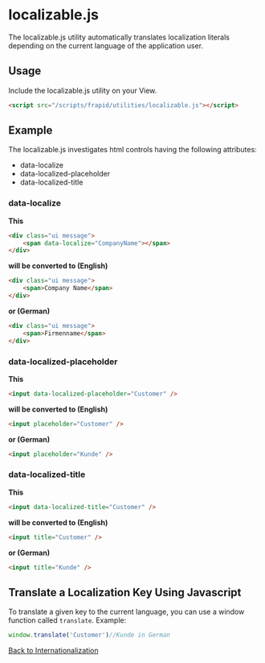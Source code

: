 # localizable.js

The localizable.js utility automatically translates localization literals depending on the current language of the application user.

## Usage

Include the localizable.js utility on your View.

```html
<script src="/scripts/frapid/utilities/localizable.js"></script>
```

## Example

The localizable.js investigates html controls having the following attributes:

* data-localize
* data-localized-placeholder
* data-localized-title

### data-localize
**This**

```html
<div class="ui message">
    <span data-localize="CompanyName"></span>
</div>
```

**will be converted to (English)**

```html
<div class="ui message">
    <span>Company Name</span>
</div>
```

**or (German)**


```html
<div class="ui message">
    <span>Firmenname</span>
</div>
```

### data-localized-placeholder
**This**

```html
<input data-localized-placeholder="Customer" />
```

**will be converted to (English)**

```html
<input placeholder="Customer" />
```

**or (German)**


```html
<input placeholder="Kunde" />
```


### data-localized-title
**This**

```html
<input data-localized-title="Customer" />
```

**will be converted to (English)**

```html
<input title="Customer" />
```

**or (German)**


```html
<input title="Kunde" />
```



## Translate a Localization Key Using Javascript

To translate a given key to the current language, you can use a window function called `translate`. Example:

```js
window.translate('Customer')//Kunde in German
```



[Back to Internationalization](i18n.md)

